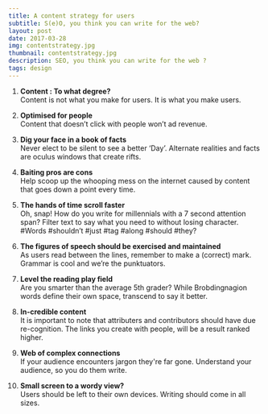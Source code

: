 ```yaml
---
title: A content strategy for users
subtitle: S(e)O, you think you can write for the web?
layout: post
date: 2017-03-28
img: contentstrategy.jpg
thumbnail: contentstrategy.jpg
description: SEO, you think you can write for the web ?
tags: design
---
```


1) **Content : To what degree?**  
Content is not what you make for users. It is what you make users.

2) **Optimised for people**  
Content that doesn’t click with people won’t ad revenue.

3) **Dig your face in a book of facts**  
Never elect to be silent to see a better ‘Day’. Alternate realities and facts are oculus windows that create rifts.

4) **Baiting pros are cons**  
Help scoop up the whooping mess on the internet caused by content that goes down a point every time. 

5) **The hands of time scroll faster**  
Oh, snap! How do you write for millennials with a 7 second attention span? Filter text to say what you need to without losing character. #Words #shouldn’t #just #tag #along #should #they? 

6) **The figures of speech should be exercised and maintained**  
As users read between the lines, remember to make a (correct) mark. Grammar is cool and we’re the punktuators.

7) **Level the reading play field**   
Are you smarter than the average 5th grader? While Brobdingnagion words define their own space, transcend to say it better.

8) **In-credible content**  
It is important to note that attributers and contributors should have due re-cognition. The links you create with people, will be a result ranked higher.

9) **Web of complex connections**  
If your audience encounters jargon they're far gone. Understand your audience, so you do them write.

10) **Small screen to a wordy view?**  
Users should be left to their own devices. Writing should come in all sizes. 

